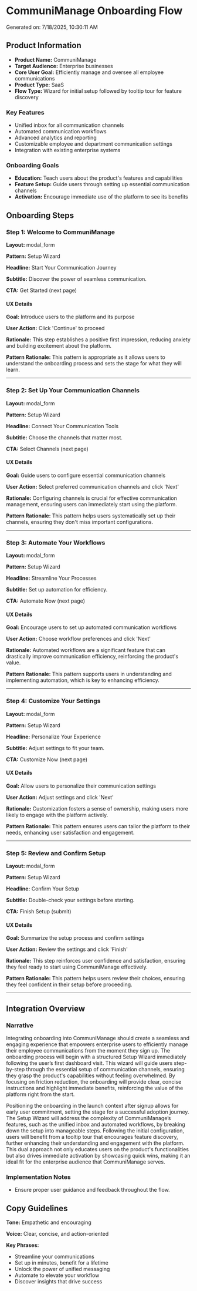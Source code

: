 # CommuniManage Onboarding Flow

Generated on: 7/18/2025, 10:30:11 AM

## Product Information

- **Product Name:** CommuniManage
- **Target Audience:** Enterprise businesses
- **Core User Goal:** Efficiently manage and oversee all employee communications
- **Product Type:** SaaS
- **Flow Type:** Wizard for initial setup followed by tooltip tour for feature discovery

### Key Features

- Unified inbox for all communication channels
- Automated communication workflows
- Advanced analytics and reporting
- Customizable employee and department communication settings
- Integration with existing enterprise systems

### Onboarding Goals

- **Education:** Teach users about the product's features and capabilities
- **Feature Setup:** Guide users through setting up essential communication channels
- **Activation:** Encourage immediate use of the platform to see its benefits

## Onboarding Steps

### Step 1: Welcome to CommuniManage

**Layout:** modal_form

**Pattern:** Setup Wizard

**Headline:** Start Your Communication Journey

**Subtitle:** Discover the power of seamless communication.

**CTA:** Get Started (next page)

#### UX Details

**Goal:** Introduce users to the platform and its purpose

**User Action:** Click 'Continue' to proceed

**Rationale:** This step establishes a positive first impression, reducing anxiety and building excitement about the platform.

**Pattern Rationale:** This pattern is appropriate as it allows users to understand the onboarding process and sets the stage for what they will learn.

---

### Step 2: Set Up Your Communication Channels

**Layout:** modal_form

**Pattern:** Setup Wizard

**Headline:** Connect Your Communication Tools

**Subtitle:** Choose the channels that matter most.

**CTA:** Select Channels (next page)

#### UX Details

**Goal:** Guide users to configure essential communication channels

**User Action:** Select preferred communication channels and click 'Next'

**Rationale:** Configuring channels is crucial for effective communication management, ensuring users can immediately start using the platform.

**Pattern Rationale:** This pattern helps users systematically set up their channels, ensuring they don't miss important configurations.

---

### Step 3: Automate Your Workflows

**Layout:** modal_form

**Pattern:** Setup Wizard

**Headline:** Streamline Your Processes

**Subtitle:** Set up automation for efficiency.

**CTA:** Automate Now (next page)

#### UX Details

**Goal:** Encourage users to set up automated communication workflows

**User Action:** Choose workflow preferences and click 'Next'

**Rationale:** Automated workflows are a significant feature that can drastically improve communication efficiency, reinforcing the product's value.

**Pattern Rationale:** This pattern supports users in understanding and implementing automation, which is key to enhancing efficiency.

---

### Step 4: Customize Your Settings

**Layout:** modal_form

**Pattern:** Setup Wizard

**Headline:** Personalize Your Experience

**Subtitle:** Adjust settings to fit your team.

**CTA:** Customize Now (next page)

#### UX Details

**Goal:** Allow users to personalize their communication settings

**User Action:** Adjust settings and click 'Next'

**Rationale:** Customization fosters a sense of ownership, making users more likely to engage with the platform actively.

**Pattern Rationale:** This pattern ensures users can tailor the platform to their needs, enhancing user satisfaction and engagement.

---

### Step 5: Review and Confirm Setup

**Layout:** modal_form

**Pattern:** Setup Wizard

**Headline:** Confirm Your Setup

**Subtitle:** Double-check your settings before starting.

**CTA:** Finish Setup (submit)

#### UX Details

**Goal:** Summarize the setup process and confirm settings

**User Action:** Review the settings and click 'Finish'

**Rationale:** This step reinforces user confidence and satisfaction, ensuring they feel ready to start using CommuniManage effectively.

**Pattern Rationale:** This pattern helps users review their choices, ensuring they feel confident in their setup before proceeding.

---

## Integration Overview

### Narrative

Integrating onboarding into CommuniManage should create a seamless and engaging experience that empowers enterprise users to efficiently manage their employee communications from the moment they sign up. The onboarding process will begin with a structured Setup Wizard immediately following the user’s first dashboard visit. This wizard will guide users step-by-step through the essential setup of communication channels, ensuring they grasp the product's capabilities without feeling overwhelmed. By focusing on friction reduction, the onboarding will provide clear, concise instructions and highlight immediate benefits, reinforcing the value of the platform right from the start.

Positioning the onboarding in the launch context after signup allows for early user commitment, setting the stage for a successful adoption journey. The Setup Wizard will address the complexity of CommuniManage’s features, such as the unified inbox and automated workflows, by breaking down the setup into manageable steps. Following the initial configuration, users will benefit from a tooltip tour that encourages feature discovery, further enhancing their understanding and engagement with the platform. This dual approach not only educates users on the product's functionalities but also drives immediate activation by showcasing quick wins, making it an ideal fit for the enterprise audience that CommuniManage serves.

### Implementation Notes

- Ensure proper user guidance and feedback throughout the flow.

## Copy Guidelines

**Tone:** Empathetic and encouraging

**Voice:** Clear, concise, and action-oriented

**Key Phrases:**

- Streamline your communications
- Set up in minutes, benefit for a lifetime
- Unlock the power of unified messaging
- Automate to elevate your workflow
- Discover insights that drive success